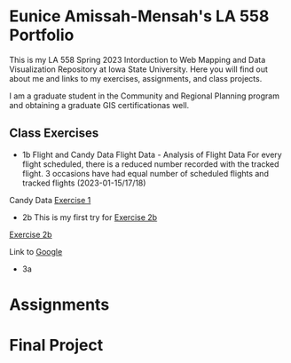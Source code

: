 # Eunice Amissah-Mensah's LA 558 Portfolio
This is my LA 558 Spring 2023 Intorduction to Web Mapping and Data Visualization Repository at Iowa State University. Here you will find out about me and links to my exercises, assignments, and class projects.

I am a graduate student in the Community and Regional Planning program and obtaining a graduate GIS certificationas well.

## Class Exercises
- 1b Flight and Candy Data
Flight Data - Analysis of Flight Data 
For every flight scheduled, there is a reduced number recorded with the tracked flight. 3 occasions have had equal number of scheduled flights and tracked flights (2023-01-15/17/18) 

Candy Data [Exercise 1](candyobservation1_EAM.jpg)

- 2b
This is my first try for [Exercise 2b](Exercises/map2bex.jpg)

[Exercise 2b](Exercises/map2bex_2.md)

Link to [Google](http://www.google.com)
 - 3a
# Assignments

# Final Project
